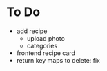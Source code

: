# To Do
* add recipe 
    * upload photo
    * categories
* frontend recipe card 
* return key maps to delete: fix